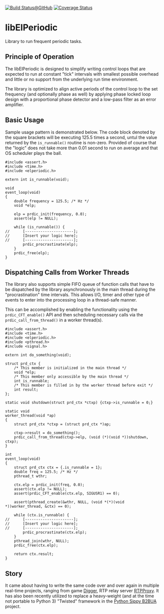 [![Build Status@GitHub](https://github.com/sobomax/libelperiodic/actions/workflows/main.yml/badge.svg?branch=master)](https://github.com/sobomax/libelperiodic/actions/workflows/main.yml?query=branch%3Amaster++)
[![Coverage Status](https://coveralls.io/repos/github/sobomax/libelperiodic/badge.svg?branch=master)](https://coveralls.io/github/sobomax/libelperiodic?branch=master)

# libElPeriodic
Library to run frequent periodic tasks.

## Principle of Operation
The libElPeriodic is designed to simplify writing control loops that are
expected to run at constant "tick" intervals with smallest possible overhead
and little or no support from the underlying run time environment.

The library is optimized to align active periods of the control loop
to the set frequency (and optionally phase as well) by applying phase
locked loop design with a proportional phase detector and a low-pass
filter as an error amplifier.

## Basic Usage

Sample usage pattern is demonstrated below. The code block denoted by the square
brackets will be executing 125.5 times a second, untul the value returned by the
`is_runnable()` routine is non-zero. Provided of course that the "logic"
does not take more than 0.01 second to run on average and that OS scheduler
plays the ball.

    #include <assert.h>
    #include <time.h>
    #include <elperiodic.h>

    extern int is_runnable(void);

    void
    event_loop(void)
    {
        double frequency = 125.5; /* Hz */
        void *elp;

        elp = prdic_init(frequency, 0.0);
        assert(elp != NULL);

        while (is_runnable()) {
    //      [----------------------];
    //      [Insert your logic here];
    //      [----------------------];
            prdic_procrastinate(elp);
        }
        prdic_free(elp);
    }

## Dispatching Calls from Worker Threads

The library also supports simple FIFO queue of function calls that have
to be dispatched by the library asynchronously in the main thread during the
"procrastination" time intervals. This allows I/O, timer and other type of
events to enter into the processing loop in a thread-safe manner.

This can be accomplished by enabling the functionality using the
`prdic_CFT_enable()` API and then scheduling necessary calls via the
`prdic_call_from_thread()` in a worker thread(s).

    #include <assert.h>
    #include <time.h>
    #include <elperiodic.h>
    #include <pthread.h>
    #include <signal.h>

    extern int do_something(void);

    struct prd_ctx {
        /* This member is initialized in the main thread */
        void *elp;
        /* This member only accessible by the main thread */
        int is_runnable;
        /* This member is filled in by the worker thread before exit */
        int result;
    };

    static void shutdown(struct prd_ctx *ctxp) {ctxp->is_runnable = 0;}

    static void
    worker_thread(void *ap)
    {
        struct prd_ctx *ctxp = (struct prd_ctx *)ap;

        ctxp->result = do_something();
        prdic_call_from_thread(ctxp->elp, (void (*)(void *))shutdown, ctxp);
    }

    int
    event_loop(void)
    {
        struct prd_ctx ctx = {.is_runnable = 1};
        double freq = 125.5; /* Hz */
        pthread_t wthr;

        ctx.elp = prdic_init(freq, 0.0);
        assert(ctx.elp != NULL);
        assert(prdic_CFT_enable(ctx.elp, SIGUSR1) == 0);

        assert(pthread_create(&wthr, NULL, (void *(*)(void *))worker_thread, &ctx) == 0);

        while (ctx.is_runnable) {
    //      [----------------------];
    //      [Insert your logic here];
    //      [----------------------];
            prdic_procrastinate(ctx.elp);
        }
        pthread_join(wthr, NULL);
        prdic_free(ctx.elp);

        return ctx.result;
    }

## Story

It came about having to write the same code over and over again in multiple
real-time projects, ranging from game [Digger](https://github.com/sobomax/digger),
RTP relay server [RTPProxy](https://github.com/sippy/rtpproxy). It has also
been recently utilized to replace a heavy-weight (and at the time not portable
to Python 3) "Twisted" framework in the
[Python Sippy B2BUA](https://github.com/sippy/b2bua) project.
